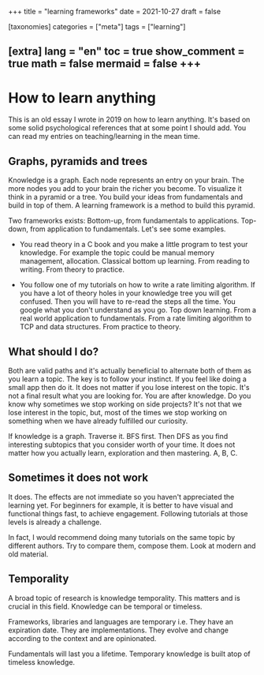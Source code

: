 +++
title = "learning frameworks"
date = 2021-10-27
draft = false

[taxonomies]
categories = ["meta"]
tags = ["learning"]

[extra]
lang = "en"
toc = true
show_comment = true
math = false
mermaid = false
+++
---

# How to learn anything

This is an old essay I wrote in 2019 on how to learn anything. It's based on some solid psychological references that at some point I should add. You can read my entries on teaching/learning in the mean time.

<!-- more -->

## Graphs, pyramids and trees

Knowledge is a graph. Each node represents an entry on your brain. The more nodes you add to your brain the richer you become. To visualize it think in a pyramid or a tree. You build your ideas from fundamentals and build in top of them. A learning framework is a method to build this pyramid. 

Two frameworks exists:  Bottom-up, from fundamentals to applications.  Top-down, from application to fundamentals. Let's see some examples.

-  You read theory in a C book and you make a little program to test your knowledge. For example the topic could be manual memory management, allocation. Classical bottom up learning. From reading to writing. From theory to practice. 

- You follow one of my tutorials on how to write a rate limiting algorithm. If you have a lot of theory holes in your knowledge tree you will get confused. Then you will have to re-read the steps all the time. You google what you don't understand as you go. Top down learning. From a real world application to fundamentals. From a rate limiting algorithm to TCP and data structures. From practice to theory.

## What should I do?

Both are valid paths and it's actually beneficial to alternate both of them as you learn a topic. The key is to follow your instinct. If you feel like doing a small app then do it. It does not matter if you lose interest on the topic. It's not a final result what you are looking for. You are after knowledge. Do you know why sometimes we stop working on side projects? It's not that we lose interest in the topic, but, most of the times we stop working on something when we have already fulfilled our curiosity.

If knowledge is a graph. Traverse it. BFS first. Then DFS as you find interesting subtopics that you consider worth of your time. It does not matter how you actually learn, exploration and then mastering. A, B, C.

## Sometimes it does not work

It does. The effects are not immediate so you haven't appreciated the learning yet. For beginners for example, it is better to have visual and functional things fast, to achieve engagement. Following tutorials at those levels is already a challenge. 

In fact, I would recommend doing many tutorials on the same topic by different authors. Try to compare them, compose them. Look at modern and old material.

## Temporality

A broad topic of research is knowledge temporality. This matters and is crucial in this field. Knowledge can be temporal or timeless.

Frameworks, libraries and languages are temporary i.e. They have an expiration date. They are implementations. They evolve and change according to the context and are opinionated.

Fundamentals will last you a lifetime. Temporary knowledge is built atop of timeless knowledge. 